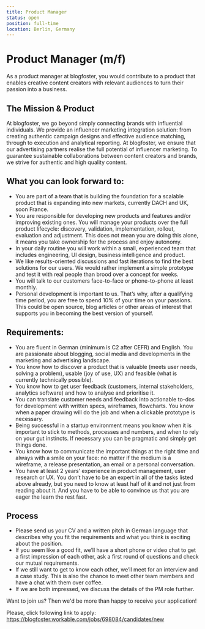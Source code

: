 ```yaml
---
title: Product Manager
status: open
position: full-time
location: Berlin, Germany
---
```


# Product Manager (m/f)
As a product manager at blogfoster, you would contribute to a product that enables creative content creators with relevant audiences to turn their passion into a business.

## The Mission &amp; Product

At blogfoster, we go beyond simply connecting brands with influential individuals. We provide an influencer marketing integration solution: from creating authentic campaign designs and effective audience matching, through to execution and analytical reporting. At blogfoster, we ensure that our advertising partners realise the full potential of influencer marketing. To guarantee sustainable collaborations between content creators and brands, we strive for authentic and high quality content.

## What you can look forward to:

- You are part of a team that is building the foundation for a scalable product that is expanding into new markets, currently DACH and UK, soon France.
- You are responsible for developing new products and features and/or improving existing ones. You will manage your products over the full product lifecycle: discovery, validation, implementation, rollout, evaluation and adjustment. This does not mean you are doing this alone, it means you take ownership for the process and enjoy autonomy.
- In your daily routine you will work within a small, experienced team that includes engineering, UI design, business intelligence and product.
- We like results-oriented discussions and fast iterations to find the best solutions for our users. We would rather implement a simple prototype and test it with real people than brood over a concept for weeks.
- You will talk to our customers face-to-face or phone-to-phone at least monthly.
- Personal development is important to us. That’s why, after a qualifying time period, you are free to spend 10% of your time on your passions. This could be open source, blog articles or other areas of interest that supports you in becoming the best version of yourself.


## Requirements:

- You are fluent in German (minimum is C2 after CEFR) and English. You are passionate about blogging, social media and developments in the marketing and advertising landscape.
- You know how to discover a product that is valuable (meets user needs, solving a problem), usable (joy of use, UX) and feasible (what is currently technically possible).
- You know how to get user feedback (customers, internal stakeholders, analytics software) and how to analyse and prioritise it.
- You can translate customer needs and feedback into actionable to-dos for development with written specs, wireframes, flowcharts. You know when a paper drawing will do the job and when a clickable prototype is necessary.
- Being successful in a startup environment means you know when it is important to stick to methods, processes and numbers, and when to rely on your gut instincts. If necessary you can be pragmatic and simply get things done.
- You know how to communicate the important things at the right time and always with a smile on your face: no matter if the medium is a wireframe, a release presentation, an email or a personal conversation.
- You have at least 2 years’ experience in product management, user research or UX. You don’t have to be an expert in all of the tasks listed above already, but you need to know at least half of it and not just from reading about it. And you have to be able to convince us that you are eager the learn the rest fast.

## Process

- Please send us your CV and a written pitch in German language that describes why you fit the requirements and what you think is exciting about the position.
- If you seem like a good fit, we’ll have a short phone or video chat to get a first impression of each other, ask a first round of questions and check our mutual requirements.
- If we still want to get to know each other, we’ll meet for an interview and a case study. This is also the chance to meet other team members and have a chat with them over coffee.
- If we are both impressed, we discuss the details of the PM role further.

Want to join us?
Then we'd be more than happy to receive your application!

Please, click following link to apply:
https://blogfoster.workable.com/jobs/698084/candidates/new
